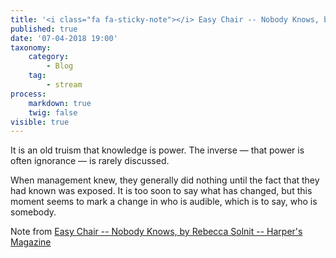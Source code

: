 ```yaml
---
title: '<i class="fa fa-sticky-note"></i> Easy Chair -- Nobody Knows, by Rebecca Solnit'
published: true
date: '07-04-2018 19:00'
taxonomy:
    category:
        - Blog
    tag:
        - stream
process:
    markdown: true
    twig: false
visible: true
---
```


<p class="highlight">It is an old truism that knowledge is power. The inverse — that power is often ignorance — is rarely discussed.</p>

<p class="highlight">When management knew, they generally did nothing until the fact that they had known was exposed. It is too soon to say what has changed, but this moment seems to mark a change in who is audible, which is to say, who is somebody.</p>

<p>Note from <a href="https://ift.tt/2oOK06C" class="styling u-bookmark-of">Easy Chair -- Nobody Knows, by Rebecca Solnit -- Harper's Magazine</a></p>
